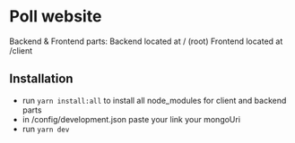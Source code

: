 # Poll website

Backend & Frontend parts:
Backend located at / (root)
Frontend located at /client

## Installation

* run `yarn install:all` to install all node_modules for client and backend parts
* in /config/development.json paste your link your mongoUri
* run `yarn dev`